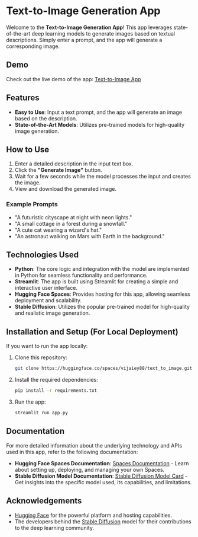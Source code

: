 # Text-to-Image Generation App

Welcome to the **Text-to-Image Generation App**! This app leverages state-of-the-art deep learning models to generate images based on textual descriptions. Simply enter a prompt, and the app will generate a corresponding image.

## Demo

Check out the live demo of the app: [Text-to-Image App](https://huggingface.co/spaces/vijaiey88/text_to_image)

## Features

- **Easy to Use**: Input a text prompt, and the app will generate an image based on the description.
- **State-of-the-Art Models**: Utilizes pre-trained models for high-quality image generation.

## How to Use

1. Enter a detailed description in the input text box.
2. Click the **"Generate Image"** button.
3. Wait for a few seconds while the model processes the input and creates the image.
4. View and download the generated image.

### Example Prompts

- "A futuristic cityscape at night with neon lights."
- "A small cottage in a forest during a snowfall."
- "A cute cat wearing a wizard's hat."
- "An astronaut walking on Mars with Earth in the background."


## Technologies Used

- **Python**: The core logic and integration with the model are implemented in Python for seamless functionality and performance.
- **Streamlit**: The app is built using Streamlit for creating a simple and interactive user interface.
- **Hugging Face Spaces**: Provides hosting for this app, allowing seamless deployment and scalability.
- **Stable Diffusion**: Utilizes the popular pre-trained model for high-quality and realistic image generation.

## Installation and Setup (For Local Deployment)

If you want to run the app locally:

1. Clone this repository:

   ```bash
   git clone https://huggingface.co/spaces/vijaiey88/text_to_image.git
   
2. Install the required dependencies:
   
   ```bash
   pip install -r requirements.txt

3. Run the app:

   ```bash
   streamlit run app.py

## Documentation

For more detailed information about the underlying technology and APIs used in this app, refer to the following documentation:

- **Hugging Face Spaces Documentation**: [Spaces Documentation](https://huggingface.co/docs/hub/spaces-overview) - Learn about setting up, deploying, and managing your own Spaces.
- **Stable Diffusion Model Documentation**: [Stable Diffusion Model Card](https://huggingface.co/stable-diffusion-v1-5/stable-diffusion-v1-5) - Get insights into the specific model used, its capabilities, and limitations.

## Acknowledgements

- [Hugging Face](https://huggingface.co) for the powerful platform and hosting capabilities.
- The developers behind the [Stable Diffusion](https://huggingface.co/CompVis/stable-diffusion) model for their contributions to the deep learning community.

